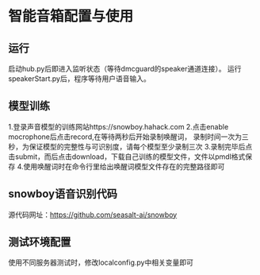 # 智能音箱配置与使用
## 运行
启动hub.py后即进入监听状态（等待dmcguard的speaker通道连接）。
运行speakerStart.py后，程序等待用户语音输入。

## 模型训练
1.登录声音模型的训练网站https://snowboy.hahack.com
2.点击enable mocrophone后点击record,在等待两秒后开始录制唤醒词，
录制时间一次为三秒，为保证模型的完整性与可识别度，请每个模型至少录制三次
3.录制完毕后点击submit，而后点击download，下载自己训练的模型文件，文件以pmdl格式保存
4.使用唤醒词时在命令行里给出唤醒词模型文件存在的完整路径即可

## snowboy语音识别代码
源代码网址：https://github.com/seasalt-ai/snowboy

## 测试环境配置
使用不同服务器测试时，修改localconfig.py中相关变量即可
